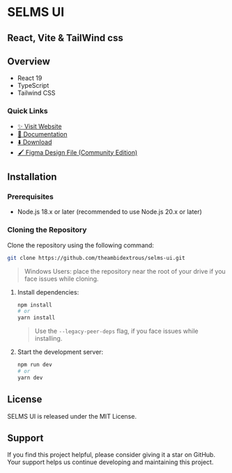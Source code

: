 # SELMS UI 
## React, Vite & TailWind css

## Overview

- React 19
- TypeScript
- Tailwind CSS

### Quick Links

- [✨ Visit Website](https://SelmsAdmin.com)
- [📄 Documentation](https://SelmsAdmin.com/docs)
- [⬇️ Download](https://SelmsAdmin.com/download)
- [🖌️ Figma Design File (Community Edition)](https://www.figma.com/community/file/1214477970819985778)


## Installation

### Prerequisites

- Node.js 18.x or later (recommended to use Node.js 20.x or later)

### Cloning the Repository

Clone the repository using the following command:

```bash
git clone https://github.com/theambidextrous/selms-ui.git
```

> Windows Users: place the repository near the root of your drive if you face issues while cloning.

1. Install dependencies:

   ```bash
   npm install
   # or
   yarn install
   ```

   > Use the `--legacy-peer-deps` flag, if you face issues while installing.

2. Start the development server:
   ```bash
   npm run dev
   # or
   yarn dev
   ```


## License

SELMS UI is released under the MIT License.

## Support

If you find this project helpful, please consider giving it a star on GitHub. Your support helps us continue developing
and maintaining this project.
